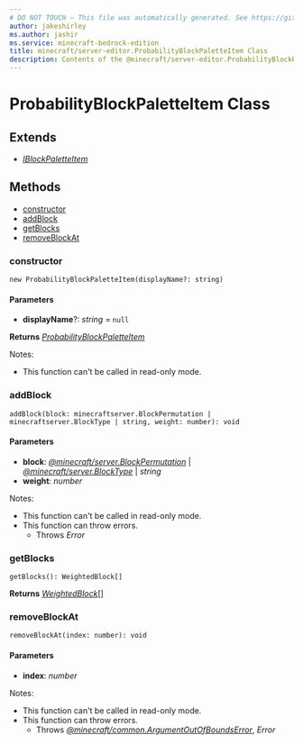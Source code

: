 ```yaml
---
# DO NOT TOUCH — This file was automatically generated. See https://github.com/mojang/minecraftapidocsgenerator to modify descriptions, examples, etc.
author: jakeshirley
ms.author: jashir
ms.service: minecraft-bedrock-edition
title: minecraft/server-editor.ProbabilityBlockPaletteItem Class
description: Contents of the @minecraft/server-editor.ProbabilityBlockPaletteItem class.
---
```

# ProbabilityBlockPaletteItem Class

## Extends
- [*IBlockPaletteItem*](IBlockPaletteItem.md)

## Methods
- [constructor](#constructor)
- [addBlock](#addblock)
- [getBlocks](#getblocks)
- [removeBlockAt](#removeblockat)

### **constructor**
`
new ProbabilityBlockPaletteItem(displayName?: string)
`

#### **Parameters**
- **displayName**?: *string* = `null`

**Returns** [*ProbabilityBlockPaletteItem*](ProbabilityBlockPaletteItem.md)
  
Notes:
- This function can't be called in read-only mode.

### **addBlock**
`
addBlock(block: minecraftserver.BlockPermutation | minecraftserver.BlockType | string, weight: number): void
`

#### **Parameters**
- **block**: [*@minecraft/server.BlockPermutation*](../../minecraft/server/BlockPermutation.md) | [*@minecraft/server.BlockType*](../../minecraft/server/BlockType.md) | *string*
- **weight**: *number*
  
Notes:
- This function can't be called in read-only mode.
- This function can throw errors.
  - Throws *Error*

### **getBlocks**
`
getBlocks(): WeightedBlock[]
`

**Returns** [*WeightedBlock*](WeightedBlock.md)[]

### **removeBlockAt**
`
removeBlockAt(index: number): void
`

#### **Parameters**
- **index**: *number*
  
Notes:
- This function can't be called in read-only mode.
- This function can throw errors.
  - Throws [*@minecraft/common.ArgumentOutOfBoundsError*](../../minecraft/common/ArgumentOutOfBoundsError.md), *Error*
